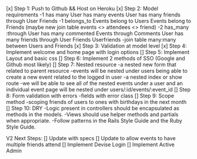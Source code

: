 [x] Step 1: Push to Github && Host on Heroku
[x] Step 2: Model requirements
        -1 has many
                User has many events
                User has many friends through User Friends
        -1 belongs_to
                Events belong to Users
                Events belong to Friends (maybe new join table events <> attendees <> friend)
        -2 has_many :through
            User has many commented Events through Comments
            User has many friends through User Friends Userfriends
                -join table many:many between Users and Friends
[x] Step 3: Validation at model level
[x]  Step 4: Implement welcome and home page with login options
[]  Step 5: Implement Layout and basic css
[]  Step 6: Implement 2 methods of SSO (Google and Github most likely)
[]  Step 7: Nested resource
        -a nested new form that related to parent resource
                -events will be nested under users being able to create a new event related to the logged in user
        -a nested index or show route
                -we will be able to see all of the nested events under a user and an individual event page will be nested under users/:id/events/:event_id
[]  Step 8: Form validation with errors
        -fields with error class
[]  Step 9: Scope method
        -scoping friends of users to ones with birthdays in the next month
[]  Step 10: DRY
        -Logic present in controllers should be encapsulated as methods in the models.
        -Views should use helper methods and partials when appropriate.
        -Follow patterns in the Rails Style Guide and the Ruby Style Guide.

V2 Next Steps:
[] Update with specs
[] Update to allow events to have multiple friends attend
[] Implement Devise Login
[] Implement Active Admin